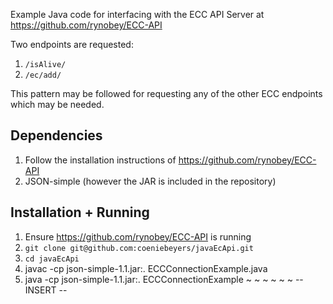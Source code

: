 Example Java code for interfacing with the ECC API Server at https://github.com/rynobey/ECC-API

Two endpoints are requested:

1. `/isAlive/`
2. `/ec/add/`

This pattern may be followed for requesting any of the other ECC endpoints which may be needed.

## Dependencies
1. Follow the installation instructions of https://github.com/rynobey/ECC-API
2. JSON-simple (however the JAR is included in the repository)

## Installation + Running
1. Ensure https://github.com/rynobey/ECC-API is running
2. `git clone git@github.com:coeniebeyers/javaEcApi.git`
3. `cd javaEcApi`
4. javac -cp json-simple-1.1.jar:. ECCConnectionExample.java
5. java -cp json-simple-1.1.jar:. ECCConnectionExample
~
~
~
~
~
~
-- INSERT --

